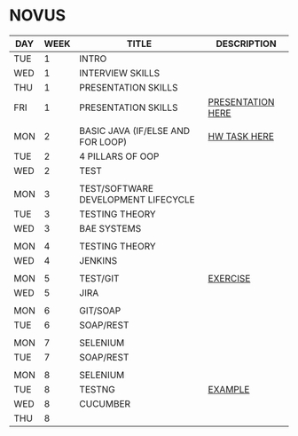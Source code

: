 # NOVUS

| DAY | WEEK | TITLE | DESCRIPTION |
| -- | -- | -- | -- |
| TUE | 1 | INTRO |  |
| WED | 1 | INTERVIEW SKILLS |  |
| THU | 1 | PRESENTATION SKILLS |  |
| FRI | 1 | PRESENTATION SKILLS | [PRESENTATION HERE](https://github.com/ahmy22/novus/blob/master/stuff/presentation/novus.pptx) |
|  |  |  |  |
| MON | 2 | BASIC JAVA (IF/ELSE AND FOR LOOP) | [HW TASK HERE](https://github.com/ahmy22/novus/blob/master/novus/src/novus/days.java) |
| TUE | 2 | 4 PILLARS OF OOP |  |
| WED | 2 | TEST |  |
|  |  |  |  |
| MON | 3 | TEST/SOFTWARE DEVELOPMENT LIFECYCLE |  |
| TUE | 3 | TESTING THEORY |  |
| WED | 3 | BAE SYSTEMS |  |
|  |  |  |  |
| MON | 4 | TESTING THEORY |  |
| WED | 4 | JENKINS |  |
|  |  |  |  |
| MON | 5 | TEST/GIT | [EXERCISE](https://learngitbranching.js.org/?locale=en_US) |
| WED | 5 | JIRA |  |
|  |  |  |  |
| MON | 6 | GIT/SOAP |  |
| TUE | 6 | SOAP/REST |  |
|  |  |  |  |
| MON | 7 | SELENIUM |  |
| TUE | 7 | SOAP/REST |  |
| |  |  |  |
| MON | 8 | SELENIUM |  |
| TUE | 8 | TESTNG | [EXAMPLE](https://github.com/ahmy22/novus/tree/master/testNG) |
| WED | 8 | CUCUMBER |  |
| THU | 8 |  |  |





